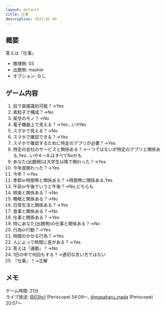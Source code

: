 ```yaml
---
layout: default
title: 仕事
description: 2021-02-06
---
```


## 概要

答えは『仕事』

- 推理側: 03
- 出題側: masher
- オプション: なし

## ゲーム内容

1. 目で直接識別可能？→Yes
2. 素粒子で構成？→No
3. 架空のモノ？→No
4. 電子機器上で見える？→Yes…いやNo
5. スマホで見える？→No
6. スマホで確認できる？→Yes
7. スマホで確認するために特定のアプリが必要？→Yes
8. 特定の会社のサービスと関係ある？→一つではないが特定のアプリと関係ある,Yes…いや4.～8.はすべてNoかも
9. あなた(出題側)は大学生以降で関わった？→Yes
10. 今年度関わった？→Yes
11. 今年？→Yes
12. 季節or時間帯と関係ある？→時間帯に関係ある,Yes
13. 午前or午後でいうと午後？→No,どちらも
14. 娯楽と関係ある？→No
15. 睡眠と関係ある？→No
16. 日常生活と関係ある？→Yes
17. 食事と関係ある？→No
18. 仕事と関係ある？→Yes
19. 特にあなた(出題側)の仕事と関係ある？→No
20. 行為or行動？→Yes
21. 時間のかかる行為？→Yes
22. 人によって時間に差がある？→Yes
23. 答えは『通勤』？→No
24. 1日の中で何回もする？→適切な言い方ではない
25. 『仕事』？→正解

## メモ

ゲーム時間: 21分  
ライブ放送: [@03hcl](https://www.periscope.tv/03hcl/1dRJZNRMWzgJB?t=54m8s) (Periscope) 54:08～, [@masaharu_mada](https://www.pscp.tv/masaharu_mada/1YqxoyVAnNkGv?t=20m57s) (Periscope) 20:57～
